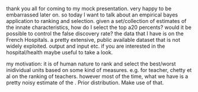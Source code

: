 thank you all for coming to my mock presentation. very happy to be embarrassed later on. 
so today I want to talk about an empirical bayes application to ranking and selection. 
given a set/collection of estimates of the innate characteristics, how do I select the top a20 percents? would it be possible to control the false discovery rate?
the data that I have is on the French Hospitals. a pretty extensive, public available dataset that is not widely exploited. output and input etc. if you are interested in the hospital/health maybe useful to take a look.

my motivation: it is of human nature to rank and select the best/worst inidividual units based on some kind of measures. e.g. for teacher, chetty et al on the ranking of teachers. however most of the time, what we have is a pretty noisy estimate of the . Prior distribution. Make use of that.
